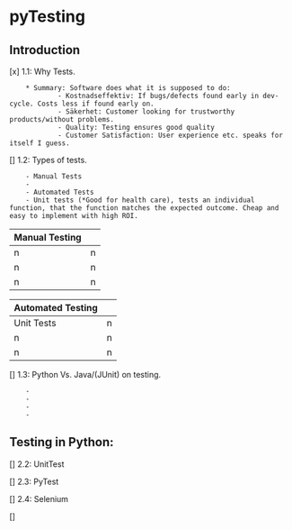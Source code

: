 # pyTesting


## Introduction

[x] 1.1: Why Tests.
        
        * Summary: Software does what it is supposed to do:
                - Kostnadseffektiv: If bugs/defects found early in dev-cycle. Costs less if found early on.
                - Säkerhet: Customer looking for trustworthy products/without problems.
                - Quality: Testing ensures good quality
                - Customer Satisfaction: User experience etc. speaks for itself I guess.

[]	1.2: Types of tests.

        - Manual Tests
        -
        - Automated Tests
        - Unit tests (*Good for health care), tests an individual function, that the function matches the expected outcome. Cheap and easy to implement with high ROI.

| Manual Testing 	|   	|
|----------------	|---	|
| n              	| n 	|
| n              	| n 	|
| n              	| n 	|

| Automated Testing 	|   	|
|-------------------	|---	|
| Unit Tests        	| n 	|
| n                 	| n 	|
| n                 	| n 	|

[]	1.3: Python Vs. Java/(JUnit) on testing.

        -
        -
        -
        -


## Testing in Python:

[]	2.2: UnitTest

[]	2.3: PyTest

[]  2.4: Selenium

[]


